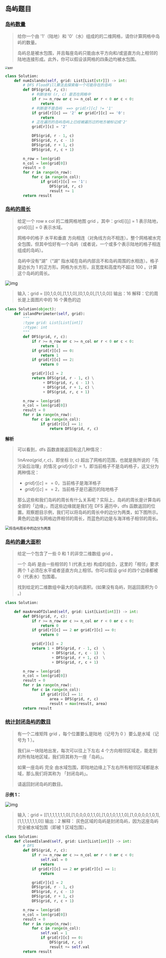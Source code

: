 ## 岛屿题目

### [岛屿数量](https://leetcode-cn.com/problems/number-of-islands/)

> 给你一个由 '1'（陆地）和 '0'（水）组成的的二维网格，请你计算网格中岛屿的数量。
> 
> 岛屿总是被水包围，并且每座岛屿只能由水平方向和/或竖直方向上相邻的陆地连接形成。此外，你可以假设该网格的四条边均被水包围。

<img src="https://pic.leetcode-cn.com/c36f9ee4aa60007f02ff4298bc355fd6160aa2b0d628c3607c9281ce864b75a2.jpg" alt="案例1" style="zoom:50%;" />

```python
class Solution:
    def numIslands(self, grid: List[List[str]]) -> int:
        # DFS FloodFill算法去探索每一个可能存在的岛屿
        def DFS(grid, r, c):
            # 判断坐标 (r, c) 是否在网格中
            if r >= n_row or c >= n_col or r < 0 or c < 0:
                return
            # 判断是不是岛屿  ==> grid[r][c] != '1'
            if grid[r][c] == '2' or grid[r][c] == '0':
                return 
            # 正在遍历的岛屿岛屿上已经被遍历过的地方被标记成'2'
            grid[r][c] = '2'

            DFS(grid, r - 1, c)
            DFS(grid, r, c - 1)
            DFS(grid, r + 1, c)
            DFS(grid, r, c + 1)

        n_row = len(grid)
        n_col = len(grid[0])
        result = 0
        for r in range(n_row):
            for c in range(n_col):
                if grid[r][c] == '1':
                    DFS(grid, r, c)
                    result += 1
        return result
```

### [岛屿的周长](https://leetcode-cn.com/problems/island-perimeter/)

> 给定一个 row x col 的二维网格地图 grid ，其中：grid[i][j] = 1 表示陆地， grid[i][j] = 0 表示水域。
> 
> 网格中的格子 水平和垂直 方向相连（对角线方向不相连）。整个网格被水完全包围，但其中恰好有一个岛屿（或者说，一个或多个表示陆地的格子相连组成的岛屿）。
> 
> 岛屿中没有“湖”（“湖” 指水域在岛屿内部且不和岛屿周围的水相连）。格子是边长为 1 的正方形。网格为长方形，且宽度和高度均不超过 100 。计算这个岛屿的周长。

![img](https://assets.leetcode-cn.com/aliyun-lc-upload/uploads/2018/10/12/island.png)

> 输入：grid = [[0,1,0,0],[1,1,1,0],[0,1,0,0],[1,1,0,0]]
> 输出：16
> 解释：它的周长是上面图片中的 16 个黄色的边

```python
class Solution(object):
    def islandPerimeter(self, grid):
        """
        :type grid: List[List[int]]
        :rtype: int
        """
        def DFS(grid, r, c):
            if r >= n_row or c >= n_col or r < 0 or c < 0:
                return 1
            if grid[r][c] == 0:
                return 1
            if grid[r][c] == 2:
                return 0

            grid[r][c] = 2
            return DFS(grid, r - 1, c) \
                 + DFS(grid, r, c - 1) \
                 + DFS(grid, r + 1, c) \
                 + DFS(grid, r, c + 1)

        n_row = len(grid)
        n_col = len(grid[0])
        result = 0
        for r in range(n_row):
            for c in range(n_col):
                if grid[r][c] == 1:
                    return DFS(grid, r, c)
```

**解析**

> 可以看到，dfs 函数直接返回有这几种情况：
> 
> $!inArea(grid, r, c)$，即坐标 (r, c) 超出了网格的范围，也就是我所说的「先污染后治理」的情况
> $grid[r][c] != 1$，即当前格子不是岛屿格子，这又分为两种情况：
> 
> - $grid[r][c] == 0$，当前格子是海洋格子
> - $grid[r][c] == 2$，当前格子是已遍历的陆地格子
> 
> 那么这些和我们岛屿的周长有什么关系呢？实际上，岛屿的周长是计算岛屿全部的「边缘」，而这些边缘就是我们在 DFS 遍历中，dfs 函数返回的位置。观察题目示例，我们可以将岛屿的周长中的边分为两类，如下图所示。黄色的边是与网格边界相邻的周长，而蓝色的边是与海洋格子相邻的周长。

<img src="https://pic.leetcode-cn.com/66d817362c1037ebe7705aacfbc6546e321c2b6a2e4fec96791f47604f546638.jpg" alt="将岛屿周长中的边分为两类" style="zoom:80%;" />

### [岛屿的最大面积](https://leetcode-cn.com/problems/max-area-of-island/)

> 给定一个包含了一些 0 和 1 的非空二维数组 grid 。
> 
> 一个 岛屿 是由一些相邻的 1 (代表土地) 构成的组合，这里的「相邻」要求两个 1 必须在水平或者竖直方向上相邻。你可以假设 grid 的四个边缘都被 0（代表水）包围着。
> 
> 找到给定的二维数组中最大的岛屿面积。(如果没有岛屿，则返回面积为 0 。)

```python
class Solution:

    def maxAreaOfIsland(self, grid: List[List[int]]) -> int:
        def DFS(grid, r, c):
            if r >= n_row or c >= n_col or r < 0 or c < 0:
                return 0
            if grid[r][c] == 2 or grid[r][c] == 0:
                return 0 

            grid[r][c] = 2
            return 1 + DFS(grid, r - 1, c)  \
                     + DFS(grid, r, c - 1)  \
                     + DFS(grid, r + 1, c)  \
                     + DFS(grid, r, c + 1) 

        n_row = len(grid)
        n_col = len(grid[0])
        result = 0
        for r in range(n_row):
            for c in range(n_col):
                if grid[r][c] == 1:
                    area = DFS(grid, r, c)
                    result = max(result, area)
        return result
```

### [统计封闭岛屿的数目](https://leetcode-cn.com/problems/number-of-closed-islands/)

> 有一个二维矩阵 grid ，每个位置要么是陆地（记号为 0 ）要么是水域（记号为 1 ）。
> 
> 我们从一块陆地出发，每次可以往上下左右 4 个方向相邻区域走，能走到的所有陆地区域，我们将其称为一座「岛屿」。
> 
> 如果一座岛屿 完全 由水域包围，即陆地边缘上下左右所有相邻区域都是水域，那么我们将其称为 「封闭岛屿」。
> 
> 请返回封闭岛屿的数目。

**示例 1：**

![img](https://assets.leetcode-cn.com/aliyun-lc-upload/uploads/2019/11/07/sample_3_1610.png)

> 输入：grid = [[1,1,1,1,1,1,1,0],[1,0,0,0,0,1,1,0],[1,0,1,0,1,1,1,0],[1,0,0,0,0,1,0,1],[1,1,1,1,1,1,1,0]]
> 输出：2
> 解释：
> 灰色区域的岛屿是封闭岛屿，因为这座岛屿完全被水域包围（即被 1 区域包围）。

```python
class Solution:
    def closedIsland(self, grid: List[List[int]]) -> int:
        # DFS
        def DFS(grid, r, c):
            if r >= n_row or c >= n_col or r < 0 or c < 0:
                self.val = 0
                return
            if grid[r][c] == 2 or grid[r][c] == 1:
                return 

            grid[r][c] = 2
            DFS(grid, r - 1, c)
            DFS(grid, r, c - 1)
            DFS(grid, r + 1, c)
            DFS(grid, r, c + 1)

        n_row = len(grid)
        n_col = len(grid[0])
        result = 0
        for r in range(n_row):
            for c in range(n_col):
                self.val = 1
                if grid[r][c] == 0:
                    DFS(grid, r, c)
                    result += self.val
        return result
```

